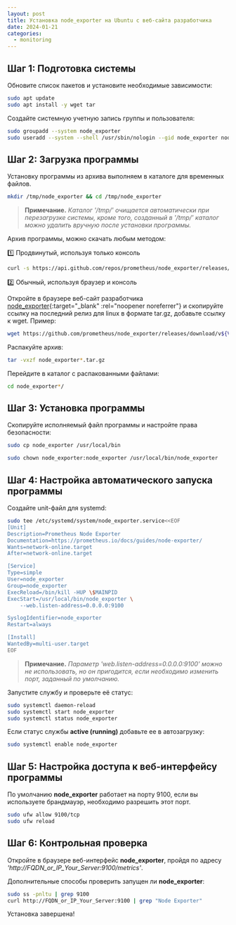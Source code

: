 ```yaml
---
layout: post
title: Установка node_exporter на Ubuntu с веб-сайта разработчика
date: 2024-01-21
categories:
  - monitoring
---
```


<!-- # Установка **node_exporter** на **Ubuntu** с веб-сайта разработчика -->

## Шаг 1: Подготовка системы

Обновите список пакетов и установите необходимые зависимости:

```sh
sudo apt update
sudo apt install -y wget tar
```

Создайте системную учетную запись группы и пользователя:

```sh
sudo groupadd --system node_exporter
sudo useradd --system --shell /usr/sbin/nologin --gid node_exporter node_exporter
```

## Шаг 2: Загрузка программы

Установку программы из архива выполняем в каталоге для временных файлов.

```sh
mkdir /tmp/node_exporter && cd /tmp/node_exporter
```

> **Примечание.** *Каталог '/tmp/' очищается автоматически при перезагрузке системы, кроме того, созданный в '/tmp/' каталог можно удалить вручную после установки программы.*

Архив программы, можно скачать любым методом:

:one: Продвинутый, используя только консоль

```sh
curl -s https://api.github.com/repos/prometheus/node_exporter/releases/latest | grep browser_download_url | grep linux-amd64 | cut -d '"' -f 4 | wget -qi -
```

:two: Обычный, используя браузер и консоль

Откройте в браузере веб-сайт разработчика [node_exporter](https://prometheus.io/download/#node_exporter){:target="_blank" :rel="noopener noreferrer"} и скопируйте ссылку на последний релиз для linux в формате tar.gz, добавьте ссылку к wget. Пример:

```sh
wget https://github.com/prometheus/node_exporter/releases/download/v${VERSION}/node_exporter-${VERSION}.linux-amd64.tar.gz
```

Распакуйте архив:

```sh
tar -vxzf node_exporter*.tar.gz
```

Перейдите в каталог с распакованными файлами:

```sh
cd node_exporter*/
```

## Шаг 3: Установка программы

Скопируйте исполняемый файл программы и настройте права безопасности:

```sh
sudo cp node_exporter /usr/local/bin

sudo chown node_exporter:node_exporter /usr/local/bin/node_exporter
```

## Шаг 4: Настройка автоматического запуска программы

Создайте unit-файл для systemd:

```sh
sudo tee /etc/systemd/system/node_exporter.service<<EOF
[Unit]
Description=Prometheus Node Exporter
Documentation=https://prometheus.io/docs/guides/node-exporter/
Wants=network-online.target
After=network-online.target

[Service]
Type=simple
User=node_exporter
Group=node_exporter
ExecReload=/bin/kill -HUP \$MAINPID
ExecStart=/usr/local/bin/node_exporter \
    --web.listen-address=0.0.0.0:9100

SyslogIdentifier=node_exporter
Restart=always

[Install]
WantedBy=multi-user.target
EOF
```

> **Примечание.** *Параметр 'web.listen-address=0.0.0.0:9100' можно не использовать, но он пригодится, если необходимо изменить порт, заданный по умолчанию.*

Запустите службу и проверьте её статус:

```sh
sudo systemctl daemon-reload
sudo systemctl start node_exporter
sudo systemctl status node_exporter
```

Если статус службы **active (running)** добавьте ее в автозагрузку:

```sh
sudo systemctl enable node_exporter
```

## Шаг 5: Настройка доступа к веб-интерфейсу программы

По умолчанию **node_exporter** работает на порту 9100, если вы используете брандмауэр, необходимо разрешить этот порт.

```sh
sudo ufw allow 9100/tcp
sudo ufw reload
```

## Шаг 6: Контрольная проверка

Откройте в браузере веб-интерфейс **node_exporter**, пройдя по адресу *'http://FQDN_or_IP_Your_Server:9100/metrics'*.

Дополнительные способы проверить запущен ли **node_exporter**:

```sh
sudo ss -pnltu | grep 9100
curl http://FQDN_or_IP_Your_Server:9100 | grep "Node Exporter"
```

Установка завершена!
